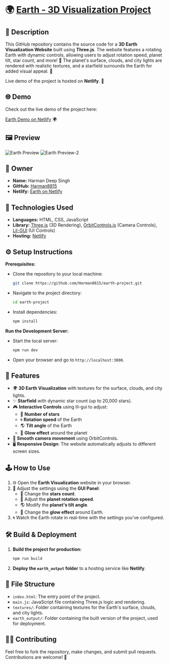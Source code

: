 # 🌍 [Earth - 3D Visualization Project](https://your-netlify-link-here.netlify.app/)

## 📝 Description

This GitHub repository contains the source code for a **3D Earth Visualization Website** built using **Three.js**. The website features a rotating Earth with dynamic controls, allowing users to adjust rotation speed, planet tilt, star count, and more! 🌟 The planet's surface, clouds, and city lights are rendered with realistic textures, and a starfield surrounds the Earth for added visual appeal. 🌌

Live demo of the project is hosted on **Netlify**. 🚀

## 🌐 Demo

Check out the live demo of the project here:

[Earth Demo on Netlify](https://earth-threejs-harman.netlify.app/) 🌍

## 🖼️ Preview

![Earth Preview](https://github.com/user-attachments/assets/857873c0-ea9a-4798-bd29-9d8134ec05c4)
![Earth Preview-2](https://github.com/user-attachments/assets/b946c068-de73-4fa2-8ba3-0925580e560a)

## 🤵 Owner

- **Name:** Harman Deep Singh
- **GitHub:** [Harman8815](https://github.com/Harman8815)
- **Netlify:** [Earth on Netlify](https://earth-threejs-harman.netlify.app/)

## 🚀 Technologies Used

- **Languages:** HTML, CSS, JavaScript
- **Library:** [Three.js](https://threejs.org/) (3D Rendering), [OrbitControls.js](https://threejs.org/examples/?q=orbit#misc_controls_orbit) (Camera Controls), [Lil-GUI](https://github.com/georgianc/lil-gui) (UI Controls)
- **Hosting:** [Netlify](https://www.netlify.com/)

## ⚙️ Setup Instructions

**Prerequisites:**
- Clone the repository to your local machine:
  ```bash
  git clone https://github.com/Harman8815/earth-project.git
  ```
- Navigate to the project directory:
  ```bash
  cd earth-project
  ```
- Install dependencies:
  ```bash
  npm install
  ```

**Run the Development Server:**
- Start the local server:
  ```bash
  npm run dev
  ```
- Open your browser and go to `http://localhost:3000`.

## 📲 Features

- 🌍 **3D Earth Visualization** with textures for the surface, clouds, and city lights.
- ✨ **Starfield** with dynamic star count (up to 20,000 stars).
- 🎮 **Interactive Controls** using lil-gui to adjust:
  - 🌠 **Number of stars**
  - 🌀 **Rotation speed** of the Earth
  - 🌎 **Tilt angle** of the Earth
  - 🌟 **Glow effect** around the planet
- 🔄 **Smooth camera movement** using OrbitControls.
- 🖥️ **Responsive Design**: The website automatically adjusts to different screen sizes.

## 🕹️ How to Use

1. 🌐 Open the **Earth Visualization** website in your browser.
2. 🎨 Adjust the settings using the **GUI Panel**:
   - 🌟 Change the **stars count**.
   - 🔄 Adjust the **planet rotation speed**.
   - 🌎 Modify the **planet's tilt angle**.
   - 🌟 Change the **glow effect** around Earth.
3. 🌀 Watch the Earth rotate in real-time with the settings you've configured.

## 🛠️ Build & Deployment

1. **Build the project for production:**
   ```bash
   npm run build
   ```

2. **Deploy the `earth_output` folder** to a hosting service like **Netlify**.

## 📁 File Structure

- `index.html`: The entry point of the project.
- `main.js`: JavaScript file containing Three.js logic and rendering.
- `textures/`: Folder containing textures for the Earth's surface, clouds, and city lights.
- `earth_output/`: Folder containing the built version of the project, used for deployment.

## 🧑‍💻 Contributing

Feel free to fork the repository, make changes, and submit pull requests. Contributions are welcome! 🙌
